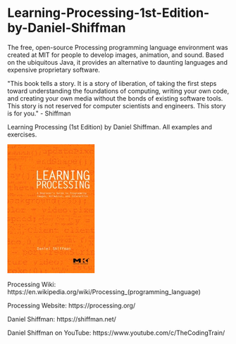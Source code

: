 # Learning-Processing-1st-Edition-by-Daniel-Shiffman
<p>The free, open-source Processing programming language environment was created at MIT for people to develop images, animation, and sound. Based on the ubiquitous Java, it provides an alternative to daunting languages and expensive proprietary software.</p>
<p>"This book tells a story. It is a story of liberation, of taking the first steps toward understanding the foundations of computing, writing your own code, and creating your own media without the bonds of existing software tools. This story is not reserved for computer scientists and engineers. This story is for you." - Shiffman</p>
<p><a style="text-decoration: none;" href="https://www.amazon.com/Learning-Processing-Beginners-Programming-Interaction/dp/0123736021/" target="_blank">Learning Processing (1st Edition)</a> by <a style="text-decoration: none;" href="https://en.wikipedia.org/wiki/Daniel_Shiffman" target="_blank">Daniel Shiffman</a>. All examples and exercises.</p>
<p><img src="https://raw.githubusercontent.com/theanasuddin/Learning-Processing-1st-Edition-by-Daniel-Shiffman/main/cover.jpg" alt="book cover"></p>

<p>Processing Wiki: https://en.wikipedia.org/wiki/Processing_(programming_language)</p>
<p>Processing Website: https://processing.org/</p>
<p>Daniel Shiffman: https://shiffman.net/</p>
<p>Daniel Shiffman on YouTube: https://www.youtube.com/c/TheCodingTrain/</p>

